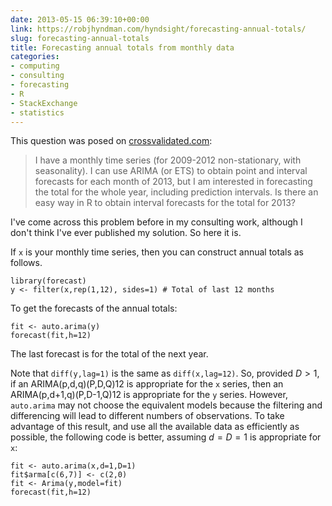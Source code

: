 ```yaml
---
date: 2013-05-15 06:39:10+00:00
link: https://robjhyndman.com/hyndsight/forecasting-annual-totals/
slug: forecasting-annual-totals
title: Forecasting annual totals from monthly data
categories:
- computing
- consulting
- forecasting
- R
- StackExchange
- statistics
---
```


This question was posed on [crossvalidated.com](http://stats.stackexchange.com/q/59065/159):

>I have a monthly time series (for 2009-2012 non-stationary, with seasonality). I can use ARIMA (or ETS) to obtain point and interval forecasts for each month of 2013, but I am interested in forecasting the total for the whole year, including prediction intervals. Is there an easy way in R to obtain interval forecasts for the total for 2013?

I've come across this problem before in my consulting work, although I don't think I've ever published my solution. So here it is.<!-- more -->

If `x` is your monthly time series, then you can construct annual totals as follows.


    library(forecast)
    y <- filter(x,rep(1,12), sides=1) # Total of last 12 months

To get the forecasts of the annual totals:


    fit <- auto.arima(y)
    forecast(fit,h=12)

The last forecast is for the total of the next year.

Note that `diff(y,lag=1)` is the same as `diff(x,lag=12)`. So, provided $D>1$, if an ARIMA(p,d,q)(P,D,Q)12 is appropriate for the `x` series, then an ARIMA(p,d+1,q)(P,D-1,Q)12 is appropriate for the `y` series. However, `auto.arima` may not choose the equivalent models because the filtering and differencing will lead to different numbers of observations. To take advantage of this result, and use all the available data as efficiently as possible, the following code is better, assuming $d=D=1$ is appropriate for `x`:


    fit <- auto.arima(x,d=1,D=1)
    fit$arma[c(6,7)] <- c(2,0)
    fit <- Arima(y,model=fit)
    forecast(fit,h=12)
